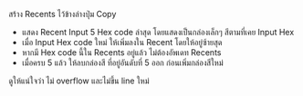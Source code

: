 สร้าง Recents ไว้ข้างล่างปุ่ม Copy

- แสดง Recent Input 5 Hex code ล่าสุด โดยแสดงเป็นกล่องเล็กๆ สีตามที่เคย Input Hex
- เมื่อ Input Hex code ใหม่ ให้เพิ่มลงใน Recent โดยให้อยู่ซ้ายสุด
- หากมี Hex code นี้ใน Recents อยู่แล้ว ไม่ต้องอัพเดท Recents
- เมื่อครบ 5 แล้ว ให้ลบกล่องสี ที่อยู่อันดับที่ 5 ออก ก่อนเพิ่มกล่องสีใหม่

ดูให้แน่ใจว่า ไม่ overflow และไม่ขึ้น line ใหม่